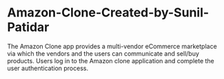 # Amazon-Clone-Created-by-Sunil-Patidar
The Amazon Clone app provides a multi-vendor eCommerce marketplace via which the vendors and the users can communicate and sell/buy products. Users log in to the Amazon clone application and complete the user authentication process.
